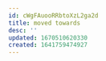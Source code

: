 ```yaml
---
id: cWgFAuooRRbtoXzL2ga2d
title: moved towards
desc: ''
updated: 1670510620330
created: 1641759474927
---
```




